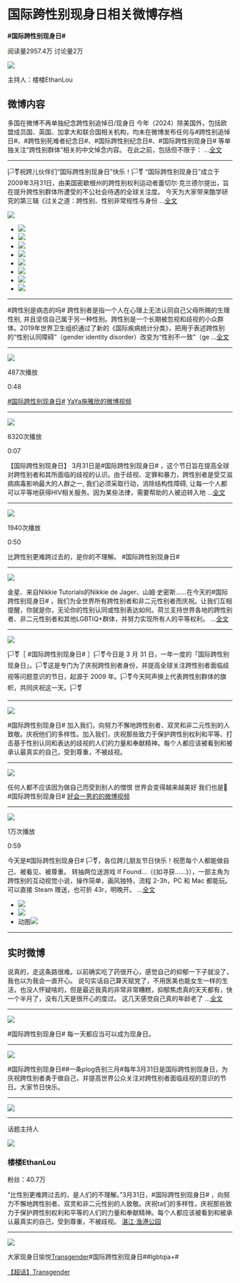 # 国际跨性别现身日相关微博存档

**#国际跨性别现身日#**

阅读量2957.4万 讨论量2万

![](https://wx3.sinaimg.cn/large/007v6V7hly1gdd9hxpolyj30dw0dwaau.jpg)

主持人：楼楼EthanLou

## 微博内容

多国在微博不再单独纪念跨性别追悼日/现身日 今年（2024）除美国外，包括欧盟成员国、英国、加拿大和联合国相关机构，均未在微博发布任何与#跨性别追悼日#、#跨性别死难者纪念日#、#国际跨性别纪念日#、#国际跨性别现身日# 等单独关注“跨性别群体”相关的中文悼念内容。 在此之前，包括但不限于： ...[全文](/status/5102968954946384)

---

🏳️⚧️祝跨儿伙伴们“国际跨性别现身日”快乐！🏳️⚧️ “国际跨性别现身日”成立于2009年3月31日，由美国密歇根州的跨性别权利运动者蕾切尔·克兰德尔提出，旨在提升跨性别群体所遭受的不公社会待遇的全球关注度。 今天为大家带来酷学研究的第三辑《过关之道：跨性别、性别非常规性与身份 ...[全文](/status/4885427124966276)

![](https://wx2.sinaimg.cn/orj360/bbb32cf7gy1hvt8obmxqmj20dx0hkwjd.jpg)

-   ![](https://wx4.sinaimg.cn/orj360/68e80551ly1hcj8n91d0pj218g0p04cj.jpg)
-   ![](https://wx2.sinaimg.cn/orj360/68e80551ly1hcj8n9a5zpj20v90uuju9.jpg)
-   ![](https://wx2.sinaimg.cn/orj360/68e80551ly1hcj8na7nm7j20u021wgxt.jpg)
-   ![](https://wx4.sinaimg.cn/orj360/68e80551ly1hcj8n9n3p2j20u01vnh0d.jpg)
-   ![](https://wx4.sinaimg.cn/orj360/68e80551ly1hcj8n9ye0vj21e00xc791.jpg)
-   ![](https://wx3.sinaimg.cn/orj360/68e80551ly1hcj8n8hyxzj20u01vwapd.jpg)
-   ![](https://wx4.sinaimg.cn/orj360/68e80551ly1hcjfzxot0xj20u026g4dw.jpg)
-   ![](https://wx3.sinaimg.cn/orj360/68e80551ly1hcjx54if9vj20v91vodz3.jpg)

---

#跨性别是病态的吗# 跨性别者是指一个人在心理上无法认同自己父母所赐的生理性别, 并且坚信自己属于另一种性别。跨性别是一个长期被忽视和歧视的小众群体。2019年世界卫生组织通过了新的《国际疾病统计分类》，把用于表述跨性别的“性别认同障碍”（gender identity disorder）改变为“性别不一致”（ge ...[全文](/status/5017956835394220)

---

![](https://wx3.sinaimg.cn/orj480/006PirdBgy1ho83c5qj2kj30u0140n1d.jpg)

487次播放

0:48

[#国际跨性别现身日#](https://m.weibo.cn/search?containerid=231522type%3D1%26t%3D10%26q%3D%23%E5%9B%BD%E9%99%85%E8%B7%A8%E6%80%A7%E5%88%AB%E7%8E%B0%E8%BA%AB%E6%97%A5%23&isnewpage=1&luicode=10000011&lfid=231522type%3D1%26t%3D10%26q%3D%23%E5%9B%BD%E9%99%85%E8%B7%A8%E6%80%A7%E5%88%AB%E7%8E%B0%E8%BA%AB%E6%97%A5%23) [YaYa施雅欣的微博视频](https://video.weibo.com/show?fid=1034:4885320219688987)

---

![](https://wx3.sinaimg.cn/orj480/006Ba3hGly1hciweol04ij30u0141qdr.jpg)

8320次播放

0:07

【国际跨性别现身日】 3月31日是#国际跨性别现身日# ，这个节日旨在提高全球对跨性别者和其所面临的歧视的认识。由于歧视、定罪和暴力，跨性别者是受艾滋病病毒影响最大的人群之一, 我们必须采取行动，消除结构性障碍, 让每一个人都可以平等地获得HIV相关服务。因为某些法律，需要帮助的人被迫转入地 ...[全文](/status/4885418624157567)

---

![](https://wx2.sinaimg.cn/orj480/84205152ly1hcj7minaboj21hc0u0djk.jpg)

1940次播放

0:50

比跨性别更难跨过去的，是你的不理解。 #国际跨性别现身日#

---

![](https://wx1.sinaimg.cn/orj360/aa2338b0ly1h0svio72qcj20qn0qngnv.jpg)

金星、来自Nikkie Tutorials的Nikkie de Jager、山姆·史密斯……在今天的#国际跨性别现身日# ，我们为全世界所有跨性别者和非二元性别者而庆祝。让我们互相提醒，你就是你，无论你的性别认同或性别表达如何。荷兰支持世界各地的跨性别者、非二元性别者和其他LGBTIQ+群体，并努力实现所有人的平等权利。 ...[全文](/status/4885306866401585)

---

![](https://wx2.sinaimg.cn/orj360/95b5ad07gy1hciutij7qwj23h03h0gyv.jpg)

🏳️⚧️［ #国际跨性别现身日# ］🏳️⚧️今日是 3 月 31 日，一年一度的「国际跨性别现身日」。🏳️⚧️这是专门为了庆祝跨性别者身份，并提高全球关注跨性别者面临歧视等问题意识的节日，起源于 2009 年。🏳️⚧️今天阿声换上代表跨性别群体的旗帜，共同庆祝这一天。🏳️⚧️

---

![](https://wx4.sinaimg.cn/orj360/632fa1aagy1h0t98y64tnj21jk1jkagt.jpg)

#国际跨性别现身日# 加入我们，向努力不懈地跨性别者、双灵和非二元性别的人致敬。庆祝他们的多样性。加入我们，庆祝那些致力于保护跨性别权利和平等、打击基于性别认同和表达的歧视的人们的力量和奉献精神。每个人都应该被看到和被承认最真实的自己，受到尊重，不被歧视。

---

![](https://wx3.sinaimg.cn/orj360/810ca80dgy1h0u7g8h2vhj20iw09gdg6.jpg)

任何人都不应该因为做自己而受到别人的憎恨 世界会变得越来越美好 我们也是🌈 #国际跨性别现身日# [好会一男的的微博视频](https://video.weibo.com/show?fid=1034:4753115644362844)

---

![](https://wx1.sinaimg.cn/orj480/007CxYaVly1h0swqdtfx5j30zk0k0af0.jpg)

1万次播放

0:59

今天是#国际跨性别现身日# 🏳️⚧️，各位跨儿朋友节日快乐！祝愿每个人都能做自己、被看见、被尊重。 转抽两位送游戏 If Found…（《如寻获……》），一部主角为跨性别的互动视觉小说，操作简单，画风独特，流程 2-3h，PC 和 Mac 都能玩。可以直接 Steam 赠送，也可折 43r，明晚开。 ...[全文](/status/4753158607474647)

-   ![](https://wx4.sinaimg.cn/orj360/005AOM6Xgy1h0t9rnv47ej30m80fajsi.jpg)
-   ![](https://wx2.sinaimg.cn/orj360/005AOM6Xgy1h0t9roqp8fj30tu0tumxw.jpg)
-   动图![](https://wx3.sinaimg.cn/orj360/005AOM6Xgy1h0t9rxghpog30go07dtng.gif)

---

## 实时微博

说真的，走这条路很难。以前确实吃了药很开心，感觉自己的抑郁一下子就没了，我也以为我会一直开心。 说句实话自己算天赋党了，不用医美也能女生一样的生活，也没人怀疑啥的，但是最近我真的非常非常糟糕，抑郁焦虑真的天天都有，快一个半月了，没有几天是很开心的度过。 这几天感觉自己真的年龄老了 ...[全文](/status/5039444975163383)

---

![](https://wx3.sinaimg.cn/orj360/008fk3Rigy1hq6ldg6orgj30u01hc43u.jpg)

#国际跨性别现身日# 每一天都应当可以成为现身日。

---

![](https://wx1.sinaimg.cn/orj360/5f4687c3gy1ho9uhhsptaj23344mokjo.jpg)

#国际跨性别现身日##一条plog告别三月#每年3月31日是国际跨性别现身日，为庆祝跨性别者勇于做自己，并提高世界公众关注对跨性别者面临歧视的意识的节日。大家节日快乐。

---

![](https://wx2.sinaimg.cn/orj360/006UBOFdgy1ho9xp2cma0j31ed0zk0vx.jpg)

---

话题主持人

![](https://tvax2.sinaimg.cn/crop.0.0.511.511.180/007v6V7hly8hpzc9eb65gj30e70e7glm.jpg?KID=imgbed,tva&Expires=1740994867&ssig=QihPirrSTr)

### 楼楼EthanLou

粉丝：40.7万

“比性别更难跨过去的，是人们的不理解。”3月31日，#国际跨性别现身日# ，向努力不懈地跨性别者、双灵和非二元性别的人致敬。庆祝ta们的多样性，庆祝那些致力于保护跨性别权利和平等的人们的力量和奉献精神。每个人都应该被看到和被承认最真实的自己，受到尊重，不被歧视。 [湛江·渔港公园](http://weibo.com/p/100101B2094757D16FA7F44799)

---

![](https://wx4.sinaimg.cn/orj360/d3ceb626gy1ho9wu76ddnj20hs0hsq3o.jpg)

大家现身日愉悦[Transgender](https://m.weibo.cn/p/index?extparam=Transgender&containerid=1008082d632e7f0b20d419852012d299cb401b&luicode=10000011&lfid=231522type%3D1%26t%3D10%26q%3D%23%E5%9B%BD%E9%99%85%E8%B7%A8%E6%80%A7%E5%88%AB%E7%8E%B0%E8%BA%AB%E6%97%A5%23)#国际跨性别现身日##lgbtqia+#

[【超话】Transgender](javascript:;)
